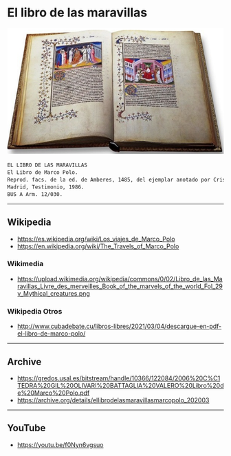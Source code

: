 # El libro de las maravillas

![El libro de las maravillas](../_files/vitrina2/elLibroDeLasMaravillas.png)

```txt
EL LIBRO DE LAS MARAVILLAS
El Libro de Marco Polo.
Reprod. facs. de la ed. de Amberes, 1485, del ejemplar anotado por Cristóbal Colón y que se conserva en la Biblioteca Capitular y Colombina de Sevilla.
Madrid, Testimonio, 1986.
BUS A Arm. 12/030.
```
___
## Wikipedia
- https://es.wikipedia.org/wiki/Los_viajes_de_Marco_Polo
- https://en.wikipedia.org/wiki/The_Travels_of_Marco_Polo

### Wikimedia
- https://upload.wikimedia.org/wikipedia/commons/0/02/Libro_de_las_Maravillas_Livre_des_merveilles_Book_of_the_marvels_of_the_world_Fol_29v_Mythical_creatures.png

### Wikipedia Otros
- http://www.cubadebate.cu/libros-libres/2021/03/04/descargue-en-pdf-el-libro-de-marco-polo/
___
## Archive 
- https://gredos.usal.es/bitstream/handle/10366/122084/2006%20C%C1TEDRA%20GIL%20OLIVARI%20BATTAGLIA%20VALERO%20Libro%20de%20Marco%20Polo.pdf
- https://archive.org/details/ellibrodelasmaravillasmarcopolo_202003

___
## YouTube
- https://youtu.be/f0Nyn6vgsuo
